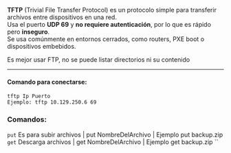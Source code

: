**TFTP** (Trivial File Transfer Protocol) es un protocolo simple para transferir archivos entre dispositivos en una red.  
Usa el puerto **UDP 69** y **no requiere autenticación**, por lo que es rápido pero **inseguro**.  
Se usa comúnmente en entornos cerrados, como routers, PXE boot o dispositivos embebidos.

Es mejor usar FTP, no se puede listar directorios ni su contenido

----------

#### Comando para conectarse:
```shell
tftp Ip Puerto
Ejemplo: tftp 10.129.250.6 69
```

### Comandos:
`put` Es para subir archivos                |  put NombreDelArchivo | Ejemplo put backup.zip
`get` Descarga archivos                     |  get NombreDelArchivo | Ejemplo get backup.zip
``
